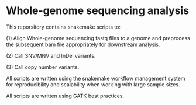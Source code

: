 # Whole-genome sequencing analysis

This reporsitory contains snakemake scripts to: 

(1) Align Whole-genome sequencing fastq files to a genome and preprocess the subsequent bam file appropriately for downstream analysis.                                  

(2) Call SNV/MNV and InDel variants.

(3) Call copy number variants.

All scripts are written using the snakemake workflow management system for reproducibility and scalability when working with large sample sizes.

All scripts are written using GATK best practices.
